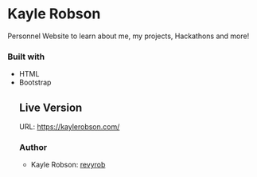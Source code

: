 
# Kayle Robson
Personnel Website to learn about me, my projects, Hackathons and more!

<h3>Built with</h3>
<ul>
<li>HTML</li>
<li>Bootstrap</li>

<h2>Live Version</h2>
URL: <a href="">https://kaylerobson.com/</a>

<h3>Author</h3>
<ul>
  <li>Kayle Robson: <a href="https://github.com/revyrob">revyrob</a></li>
  
